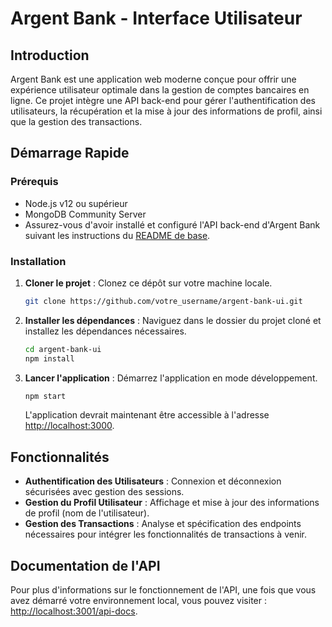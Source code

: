# Argent Bank - Interface Utilisateur

## Introduction

Argent Bank est une application web moderne conçue pour offrir une expérience utilisateur optimale dans la gestion de comptes bancaires en ligne. Ce projet intègre une API back-end pour gérer l'authentification des utilisateurs, la récupération et la mise à jour des informations de profil, ainsi que la gestion des transactions.

## Démarrage Rapide

### Prérequis

- Node.js v12 ou supérieur
- MongoDB Community Server
- Assurez-vous d'avoir installé et configuré l'API back-end d'Argent Bank suivant les instructions du [README de base](lien_vers_le_readme_du_backend).

### Installation

1. **Cloner le projet** : Clonez ce dépôt sur votre machine locale.

    ```bash
    git clone https://github.com/votre_username/argent-bank-ui.git
    ```

2. **Installer les dépendances** : Naviguez dans le dossier du projet cloné et installez les dépendances nécessaires.

    ```bash
    cd argent-bank-ui
    npm install
    ```

3. **Lancer l'application** : Démarrez l'application en mode développement.

    ```bash
    npm start
    ```

    L'application devrait maintenant être accessible à l'adresse [http://localhost:3000](http://localhost:3000).

## Fonctionnalités

- **Authentification des Utilisateurs** : Connexion et déconnexion sécurisées avec gestion des sessions.
- **Gestion du Profil Utilisateur** : Affichage et mise à jour des informations de profil (nom de l'utilisateur).
- **Gestion des Transactions** : Analyse et spécification des endpoints nécessaires pour intégrer les fonctionnalités de transactions à venir.

## Documentation de l'API

Pour plus d'informations sur le fonctionnement de l'API, une fois que vous avez démarré votre environnement local, vous pouvez visiter : [http://localhost:3001/api-docs](http://localhost:3001/api-docs).

